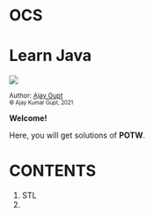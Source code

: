 # OCS<div align="center">
  <h1>Learn Java</h1>
  <a class="header-badge" target="_blank" href="https://www.linkedin.com/in/ajay-gupt-a93b53192/">
  <img src="https://img.shields.io/badge/style--5eba00.svg?label=LinkedIn&logo=linkedin&style=social">
  </a>

<sub>Author:
<a href="https://ajay3007.github.io/" target="_blank">Ajay Gupt</a><br>
<small>&copy; Ajay Kumar Gupt, 2021</small>
</sub>

</div>
</div>

**Welcome!**

Here, you will get solutions of <b>POTW</b>.


# CONTENTS

1. STL
2. 
